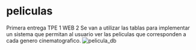 # peliculas
Primera entrega TPE 1 WEB 2
Se van a utilizar las tablas para implementar un sistema que permitan al usuario ver las peliculas que corresponden a cada genero cinematografico.
![pelicula_db](https://github.com/user-attachments/assets/e8eebecc-7fa3-48e9-8b59-8226e5133067)
